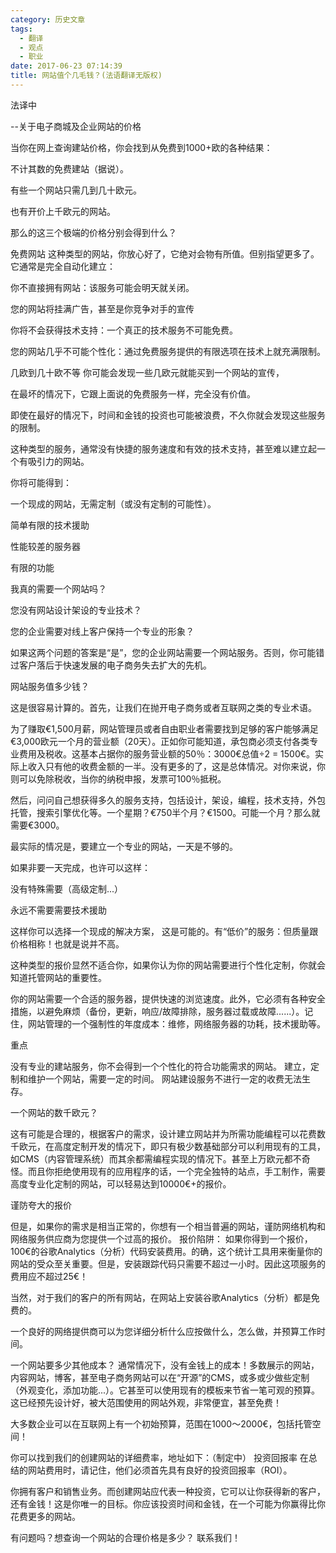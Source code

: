 ```yaml
---
category: 历史文章
tags:
  - 翻译
  - 观点
  - 职业
date: 2017-06-23 07:14:39
title: 网站值个几毛钱？(法语翻译无版权)
---
```


法译中

--关于电子商城及企业网站的价格 
 
当你在网上查询建站价格，你会找到从免费到1000+欧的各种结果： 

不计其数的免费建站（据说）。

有些一个网站只需几到几十欧元。

也有开价上千欧元的网站。



那么的这三个极端的价格分别会得到什么？ 
<!-- more -->


免费网站 
这种类型的网站，你放心好了，它绝对会物有所值。但别指望更多了。 
它通常是完全自动化建立： 

你不直接拥有网站：该服务可能会明天就关闭。

您的网站将挂满广告，甚至是你竞争对手的宣传

你将不会获得技术支持：一个真正的技术服务不可能免费。

您的网站几乎不可能个性化：通过免费服务提供的有限选项在技术上就充满限制。

 
几欧到几十欧不等 
你可能会发现一些几欧元就能买到一个网站的宣传， 
 
在最坏的情况下，它跟上面说的免费服务一样，完全没有价值。 
 
即使在最好的情况下，时间和金钱的投资也可能被浪费，不久你就会发现这些服务的限制。 
 
这种类型的服务，通常没有快捷的服务速度和有效的技术支持，甚至难以建立起一个有吸引力的网站。 
 
你将可能得到： 

一个现成的网站，无需定制（或没有定制的可能性）。

简单有限的技术援助

性能较差的服务器

有限的功能

 

我真的需要一个网站吗？ 
 

您没有网站设计架设的专业技术？

您的企业需要对线上客户保持一个专业的形象？



如果这两个问题的答案是“是”，您的企业网站需要一个网站服务。否则，你可能错过客户落后于快速发展的电子商务失去扩大的先机。 


网站服务值多少钱？ 
 
这是很容易计算的。首先，让我们在抛开电子商务或者互联网之类的专业术语。 
 
为了赚取€1,500月薪，网站管理员或者自由职业者需要找到足够的客户能够满足€3,000欧元一个月的营业额（20天）。正如你可能知道，承包商必须支付各类专业费用及税收。这基本占据你的服务营业额的50％：3000€总值÷2 = 1500€。实际上收入只有他的收费金额的一半。没有更多的了，这是总体情况。对你来说，你则可以免除税收，当你的纳税申报，发票可100％抵税。 
 
然后，问问自己想获得多久的服务支持，包括设计，架设，编程，技术支持，外包托管，搜索引擎优化等。一个星期？€750半个月？€1500。可能一个月？那么就需要€3000。 
 
最实际的情况是，要建立一个专业的网站，一天是不够的。 
 
如果非要一天完成，也许可以这样： 

没有特殊需要（高级定制...）

永远不需要需要技术援助

这样你可以选择一个现成的解决方案， 这是可能的。有“低价”的服务：但质量跟价格相称！也就是说并不高。 
 
这种类型的报价显然不适合你，如果你认为你的网站需要进行个性化定制，你就会知道托管网站的重要性。 
 
你的网站需要一个合适的服务器，提供快速的浏览速度。此外，它必须有各种安全措施，以避免麻烦（备份，更新，响应/故障排除，服务器过载或故障......）。记住，网站管理的一个强制性的年度成本：维修，网络服务器的功耗，技术援助等。 



重点 
 
没有专业的建站服务，你不会得到一个个性化的符合功能需求的网站。 建立，定制和维护一个网站，需要一定的时间。 网站建设服务不进行一定的收费无法生存。 


一个网站的数千欧元？ 
 
这有可能是合理的，根据客户的需求，设计建立网站并为所需功能编程可以花费数千欧元，在高度定制开发的情况下，即只有极少数基础部分可以利用现有的工具，如CMS（内容管理系统）而其余都需编程实现的情况下。甚至上万欧元都不奇怪。而且你拒绝使用现有的应用程序的话，一个完全独特的站点，手工制作，需要高度专业化定制的网站，可以轻易达到10000€+的报价。 


谨防夸大的报价 


但是，如果你的需求是相当正常的，你想有一个相当普遍的网站，谨防网络机构和网络服务供应商为您提供一个过高的报价。 
报价陷阱： 
如果你得到一个报价，100€的谷歌Analytics（分析）代码安装费用。的确，这个统计工具用来衡量你的网站的受众至关重要。但是，安装跟踪代码只需要不超过一小时。因此这项服务的费用应不超过25€！ 
 
 当然，对于我们的客户的所有网站，在网站上安装谷歌Analytics（分析）都是免费的。 
 
一个良好的网络提供商可以为您详细分析什么应按做什么，怎么做，并预算工作时间。 
 
一个网站要多少其他成本？ 
通常情况下，没有金钱上的成本！多数展示的网站，内容网站，博客，甚至电子商务网站可以在“开源”的CMS，或多或少做些定制（外观变化，添加功能...）。它甚至可以使用现有的模板来节省一笔可观的预算。这已经预先设计好，被大范围使用的网站外观，非常便宜，甚至免费！ 
 
大多数企业可以在互联网上有一个初始预算，范围在1000〜2000€，包括托管空间！ 
 
你可以找到我们的创建网站的详细费率，地址如下：（制定中） 
投资回报率 
在总结的网站费用时，请记住，他们必须首先具有良好的投资回报率（ROI）。 
 
你拥有客户和销售业务。而创建网站应代表一种投资，它可以让你获得新的客户，还有金钱！这是你唯一的目标。你应该投资时间和金钱，在一个可能为你赢得比你花费更多的网站。 
 
有问题吗？想查询一个网站的合理价格是多少？ 联系我们！
